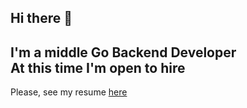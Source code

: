 ## Hi there :wave:
I'm a middle Go Backend Developer  
At this time I'm open to hire
---
Please, see my resume [here](https://docs.google.com/document/d/1eGk5j8dLAt9zvG6hIwOLMlvNoawbzRMdDebadhxPw6s/edit?usp=sharing)